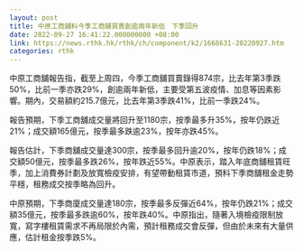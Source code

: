 ```yaml
---
layout: post
title: 中原工商舖料今季工商舖買賣創逾兩年新低　下季回升
date: 2022-09-27 16:41:22.000000000 +08:00
link: https://news.rthk.hk/rthk/ch/component/k2/1668631-20220927.htm
categories: rthk
---
```


中原工商舖報告指，截至上周四，今季工商舖買賣錄得874宗，比去年第3季跌50%，比前一季亦跌29%，創逾兩年新低，主要受第五波疫情、加息等因素影響。期內，交易額約215.7億元，比去年第3季跌41%，比前一季跌24%。

報告預期，下季工商舖成交量將回升至1180宗，按季最多升35%，按年仍跌近21%；成交額165億元，按季最多跌逾23%，按年亦跌45%。

報告估計，下季商舖成交量達300宗，按季最多回升逾20%，按年仍跌18%；成交額50億元，按季最多跌26%，按年跌近55%。中原表示，踏入年底商舖租賃旺季，加上消費券計劃及放寬檢疫安排，有望帶動租賃市道，預料下季商舖租金走勢平穩，租務成交按季略為回升。

中原預期，下季商廈成交量達180宗，按季最多反彈近64%，按年仍跌21%；成交額35億元，按季最多跌逾60%，按年跌40%。中原指出，隨著入境檢疫限制放寬，寫字樓租賃需求不再局限於內需，預計租務成交會反彈，但由於未來有大量供應，估計租金按季跌5%。
